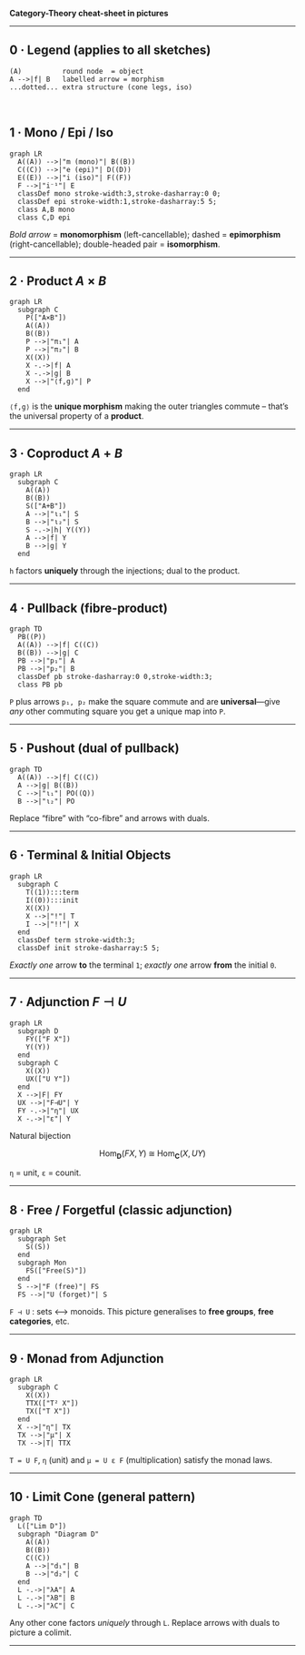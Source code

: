 **Category-Theory cheat-sheet in pictures**

---

## 0 · Legend (applies to all sketches)

```
(A)          round node  = object
A -->|f| B   labelled arrow = morphism
...dotted... extra structure (cone legs, iso)
```

<br>

## 1 · Mono / Epi / Iso

```mermaid
graph LR
  A((A)) -->|"m (mono)"| B((B))
  C((C)) -->|"e (epi)"| D((D))
  E((E)) -->|"i (iso)"| F((F))
  F -->|"i⁻¹"| E
  classDef mono stroke-width:3,stroke-dasharray:0 0;
  classDef epi stroke-width:1,stroke-dasharray:5 5;
  class A,B mono
  class C,D epi
```

*Bold arrow* = **monomorphism** (left-cancellable);
dashed = **epimorphism** (right-cancellable);
double-headed pair = **isomorphism**.

---

## 2 · Product  $A × B$

```mermaid
graph LR
  subgraph C
    P(["A×B"])
    A((A))
    B((B))
    P -->|"π₁"| A
    P -->|"π₂"| B
    X((X))
    X -.->|f| A
    X -.->|g| B
    X -->|"⟨f,g⟩"| P
  end
```

`⟨f,g⟩` is the **unique morphism** making the outer triangles commute – that’s the universal property of a **product**.

---

## 3 · Coproduct  $A + B$

```mermaid
graph LR
  subgraph C
    A((A))
    B((B))
    S(["A+B"])
    A -->|"ι₁"| S
    B -->|"ι₂"| S
    S -.->|h| Y((Y))
    A -->|f| Y
    B -->|g| Y
  end
```

`h` factors **uniquely** through the injections; dual to the product.

---

## 4 · Pullback  (fibre-product)

```mermaid
graph TD
  PB((P))
  A((A)) -->|f| C((C))
  B((B)) -->|g| C
  PB -->|"p₁"| A
  PB -->|"p₂"| B
  classDef pb stroke-dasharray:0 0,stroke-width:3;
  class PB pb
```

`P` plus arrows `p₁, p₂` make the square commute and are **universal**—give *any* other commuting square you get a unique map into `P`.

---

## 5 · Pushout  (dual of pullback)

```mermaid
graph TD
  A((A)) -->|f| C((C))
  A -->|g| B((B))
  C -->|"ι₁"| PO((Q))
  B -->|"ι₂"| PO
```

Replace “fibre” with “co-fibre” and arrows with duals.

---

## 6 · Terminal & Initial Objects

```mermaid
graph LR
  subgraph C
    T((1)):::term
    I((0)):::init
    X((X))
    X -->|"!"| T
    I -->|"!!"| X
  end
  classDef term stroke-width:3;
  classDef init stroke-dasharray:5 5;
```

*Exactly one* arrow **to** the terminal `1`;
*exactly one* arrow **from** the initial `0`.

---

## 7 · Adjunction  $F ⊣ U$

```mermaid
graph LR
  subgraph D
    FY(["F X"])
    Y((Y))
  end
  subgraph C
    X((X))
    UX(["U Y"])
  end
  X -->|F| FY
  UX -->|"F⊣U"| Y
  FY -.->|"η"| UX
  X -.->|"ε"| Y
```

Natural bijection

$$
\text{Hom}_\mathbf{D}(F X,\,Y) \;\cong\; \text{Hom}_\mathbf{C}(X,\,U Y)
$$

`η` = unit, `ε` = counit.

---

## 8 · Free / Forgetful (classic adjunction)

```mermaid
graph LR
  subgraph Set
    S((S))
  end
  subgraph Mon
    FS(["Free(S)"])
  end
  S -->|"F (free)"| FS
  FS -->|"U (forget)"| S
```

`F ⊣ U` : sets ⟷ monoids.
This picture generalises to **free groups**, **free categories**, etc.

---

## 9 · Monad from Adjunction

```mermaid
graph LR
  subgraph C
    X((X))
    TTX(["T² X"])
    TX(["T X"])
  end
  X -->|"η"| TX
  TX -->|"μ"| X
  TX -->|T| TTX
```

`T = U F`, `η` (unit) and `μ = U ε F` (multiplication) satisfy the monad laws.

---

## 10 · Limit Cone (general pattern)

```mermaid
graph TD
  L(["Lim D"])
  subgraph "Diagram D"
    A((A))
    B((B))
    C((C))
    A -->|"d₁"| B
    B -->|"d₂"| C
  end
  L -.->|"λA"| A
  L -.->|"λB"| B
  L -.->|"λC"| C
```

Any other cone factors *uniquely* through `L`.  Replace arrows with duals to picture a colimit.

---